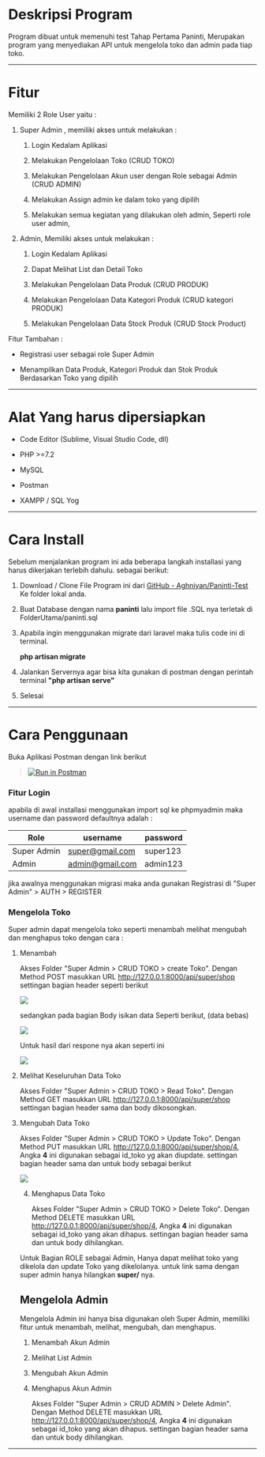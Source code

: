 # Deskripsi Program

Program dibuat untuk memenuhi test Tahap Pertama Paninti, Merupakan program yang menyediakan API untuk mengelola toko dan admin pada tiap toko.  

---

# Fitur

Memiliki 2 Role User yaitu : 

1. Super Admin , memiliki akses untuk melakukan :
   
   1. Login Kedalam Aplikasi
   
   2. Melakukan Pengelolaan Toko (CRUD TOKO)
   
   3. Melakukan Pengelolaan Akun user dengan Role sebagai Admin (CRUD ADMIN)
   
   4. Melakukan Assign admin ke dalam toko yang dipilih
   
   5. Melakukan semua kegiatan yang dilakukan oleh admin, Seperti role user admin,

2. Admin, Memiliki akses untuk melakukan :
   
   1. Login Kedalam Aplikasi
   
   2. Dapat Melihat List dan Detail Toko
   
   3. Melakukan Pengelolaan Data Produk (CRUD PRODUK)
   
   4. Melakukan Pengelolaan Data Kategori Produk (CRUD kategori PRODUK)
   
   5. Melakukan Pengelolaan Data Stock Produk (CRUD Stock Product)



Fitur Tambahan : 

- Registrasi user sebagai role Super Admin

- Menampilkan Data Produk, Kategori Produk dan Stok Produk Berdasarkan Toko yang dipilih

---

# Alat Yang harus dipersiapkan

- Code Editor (Sublime, Visual Studio Code, dll)

- PHP >=7.2

- MySQL

- Postman

- XAMPP / SQL Yog

---

# Cara Install

Sebelum menjalankan program ini ada beberapa langkah installasi yang harus dikerjakan terlebih dahulu. sebagai berikut:

1. Download / Clone File Program ini dari [GitHub - Aghniyan/Paninti-Test](https://github.com/Aghniyan/Paninti-Test/) Ke folder lokal anda.

2. Buat Database dengan nama **paninti** lalu import file .SQL nya terletak di FolderUtama/paninti.sql

3. Apabila ingin menggunakan migrate dari laravel maka tulis code ini di terminal.
   
   **php artisan migrate**

4. Jalankan Servernya agar bisa kita gunakan di postman dengan perintah terminal **"php artisan serve"**

5. Selesai

---

# Cara Penggunaan

Buka Aplikasi Postman dengan link berikut

> [![Run in Postman](https://ww1.prweb.com/prfiles/2018/10/05/16050123/postman-logo-vert-2018.png)](https://app.getpostman.com/run-collection/a1bb753b18835e01b425)

### Fitur Login

apabila di awal installasi menggunakan import sql ke phpmyadmin maka username dan password defaultnya adalah :

| Role        | username        | password |
| ----------- | --------------- | -------- |
| Super Admin | super@gmail.com | super123 |
| Admin       | admin@gmail.com | admin123 |

jika awalnya menggunakan migrasi maka anda gunakan Registrasi di "Super Admin" > AUTH > REGISTER

### Mengelola Toko

Super admin dapat mengelola toko seperti menambah melihat mengubah dan menghapus toko dengan cara : 



1. Menambah 
   
   Akses Folder "Super Admin > CRUD TOKO > create Toko".  Dengan Method POST masukkan URL http://127.0.0.1:8000/api/super/shop settingan bagian header seperti berikut 
   
   ![](C:\Users\Aghniya\AppData\Roaming\marktext\images\2020-11-05-05-09-49-image.png)
   
   sedangkan pada bagian Body isikan data Seperti berikut, (data bebas)
   
   ![](C:\Users\Aghniya\AppData\Roaming\marktext\images\2020-11-05-05-10-46-image.png)
   
   Untuk hasil dari respone nya akan seperti ini
   
   ![](C:\Users\Aghniya\AppData\Roaming\marktext\images\2020-11-05-05-11-50-image.png)

2. Melihat Keseluruhan Data Toko
   
   Akses Folder "Super Admin > CRUD TOKO > Read Toko". Dengan Method GET masukkan URL http://127.0.0.1:8000/api/super/shop settingan bagian header sama  dan body dikosongkan.

3. Mengubah Data Toko
   
   Akses Folder "Super Admin > CRUD TOKO > Update Toko". Dengan Method PUT masukkan URL http://127.0.0.1:8000/api/super/shop/4, Angka **4** ini digunakan sebagai id_toko yg akan diupdate. settingan bagian header sama dan untuk body sebagai berikut 
   
   ![](C:\Users\Aghniya\AppData\Roaming\marktext\images\2020-11-05-05-14-55-image.png)
   
   4. Menghapus Data Toko 
      
      Akses Folder "Super Admin > CRUD TOKO > Delete Toko". Dengan Method DELETE masukkan URL http://127.0.0.1:8000/api/super/shop/4, Angka **4** ini digunakan sebagai id_toko yang akan dihapus. settingan bagian header sama dan untuk body dihilangkan.
   
   
   
   Untuk Bagian ROLE sebagai Admin, Hanya dapat melihat toko yang dikelola dan update Toko yang dikelolanya. untuk link sama dengan super admin hanya hilangkan **super/** nya.
   
   ## Mengelola Admin
   
   Mengelola Admin ini hanya bisa digunakan oleh Super Admin, memiliki fitur untuk menambah, melihat, mengubah, dan menghapus.
   
   1. Menambah Akun Admin
   
   2. Melihat List Admin
   
   3. Mengubah Akun Admin
   
   4. Menghapus Akun Admin
      
      Akses Folder "Super Admin > CRUD ADMIN > Delete Admin". Dengan Method DELETE masukkan URL http://127.0.0.1:8000/api/super/shop/4, Angka **4** ini digunakan sebagai id_toko yang akan dihapus. settingan bagian header sama dan untuk body dihilangkan.
   
   

----
